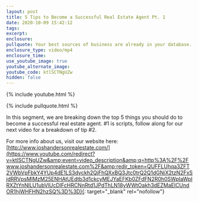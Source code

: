 ```yaml
---
layout: post
title: 5 Tips to Become a Successful Real Estate Agent Pt. 1
date: 2020-10-09 15:42:12
tags:
excerpt:
enclosure:
pullquote: Your best sources of business are already in your database.
enclosure_type: video/mp4
enclosure_time:
use_youtube_image: true
youtube_alternate_image:
youtube_code: ktlSCTNgUZw
hidden: false
---
```


{% include youtube.html %}

{% include pullquote.html %}

In this segment, we are breaking down the top 5 things you should do to become a successful real estate agent. \#1 is scripts, follow along for our next video for a breakdown of tip \#2.

For more info about us, visit our website here: [http://www.joshandersonrealestate.com/](https://www.youtube.com/redirect?v=ktlSCTNgUZw&amp;event=video_description&amp;q=http%3A%2F%2Fwww.joshandersonrealestate.com%2F&amp;redir_token=QUFFLUhqa3ZFT2VWbVpFbkY4YUp4dE1LS3dyckh2QjFhQXxBQ3Jtc0trQ2Q1dGNiX2tzN2FxSjdRRVpsMlMzM25ENHAtUEdtb3d1ckcyMEJYaEFKb0ZFdFN2R0h0SWpIaWpIRXZtYnNlLU1ubVlUcDlFcHRCNnRtd1JPdThLN18yWWtOakh3dEZMaElCUndOR1hjWHFHN2hzSQ%3D%3D){: target="_blank" rel="nofollow"}